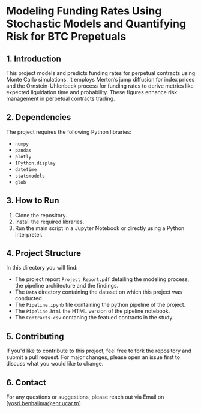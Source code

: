 # Modeling Funding Rates Using Stochastic Models and Quantifying Risk for BTC Prepetuals 

## 1. Introduction
This project models and predicts funding rates for perpetual contracts using Monte Carlo simulations. It employs Merton’s jump diffusion for index prices and the Ornstein-Uhlenbeck process for funding rates to derive metrics like expected liquidation time and probability. These figures enhance risk management in perpetual contracts trading.

## 2. Dependencies

The project requires the following Python libraries:
- `numpy`
- `pandas`
- `plotly`
- `IPython.display`
- `datetime`
- `statsmodels`
- `glob`

## 3. How to Run

1. Clone the repository.
2. Install the required libraries.
3. Run the main script in a Jupyter Notebook or directly using a Python interpreter.

## 4. Project Structure
In this directory you will find:
- The project report `Project Report.pdf` detailing the modeling process, the pipeline architecture and the findings.
- The `Data` directory containing the dataset on which this project was conducted.
- The `Pipeline.ipynb` file containing the python pipeline of the project.
- The `Pipeline.html` the HTML version of the pipeline notebook.
- The `Contracts.csv` contaning the featued contracts in the study.

## 5. Contributing

If you'd like to contribute to this project, feel free to fork the repository and submit a pull request. For major changes, please open an issue first to discuss what you would like to change.

## 6. Contact

For any questions or suggestions, please reach out via Email on [yosri.benhalima@ept.ucar.tn].

